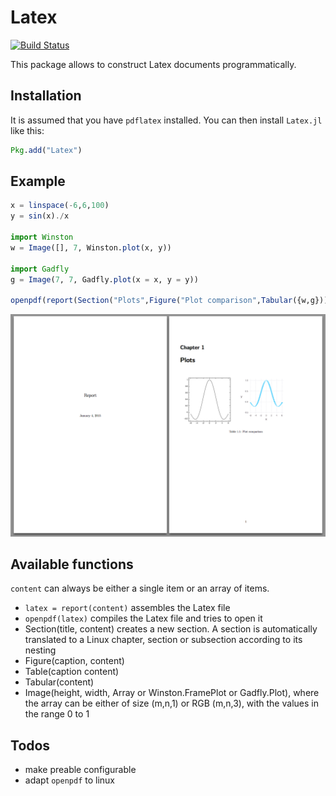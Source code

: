 # Latex

[![Build Status](https://travis-ci.org/rened/Latex.jl.svg?branch=master)](https://travis-ci.org/rened/Latex.jl)

This package allows to construct Latex documents programmatically.

## Installation

It is assumed that you have `pdflatex` installed. You can then install `Latex.jl` like this:

```jl
Pkg.add("Latex")
```

## Example

```jl
x = linspace(-6,6,100)
y = sin(x)./x

import Winston
w = Image([], 7, Winston.plot(x, y))

import Gadfly
g = Image(7, 7, Gadfly.plot(x = x, y = y))

openpdf(report(Section("Plots",Figure("Plot comparison",Tabular({w,g})))))
```

![](example.png)

## Available functions

`content` can always be either a single item or an array of items.

* `latex = report(content)` assembles the Latex file
* `openpdf(latex)` compiles the Latex file and tries to open it
* Section(title, content) creates a new section. A section is automatically translated to a Linux chapter, section or subsection according to its nesting
* Figure(caption, content)
* Table(caption content)
* Tabular(content)
* Image(height, width, Array or Winston.FramePlot or Gadfly.Plot), where the array can be either of size (m,n,1) or RGB (m,n,3), with the values in the range 0 to 1

## Todos

* make preable configurable
* adapt `openpdf` to linux

